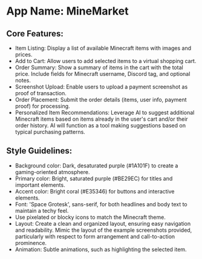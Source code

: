 # **App Name**: MineMarket

## Core Features:

- Item Listing: Display a list of available Minecraft items with images and prices.
- Add to Cart: Allow users to add selected items to a virtual shopping cart.
- Order Summary: Show a summary of items in the cart with the total price. Include fields for Minecraft username, Discord tag, and optional notes.
- Screenshot Upload: Enable users to upload a payment screenshot as proof of transaction.
- Order Placement: Submit the order details (items, user info, payment proof) for processing.
- Personalized Item Recommendations: Leverage AI to suggest additional Minecraft items based on items already in the user's cart and/or their order history. AI will function as a tool making suggestions based on typical purchasing patterns.

## Style Guidelines:

- Background color: Dark, desaturated purple (#1A101F) to create a gaming-oriented atmosphere.
- Primary color: Bright, saturated purple (#BE29EC) for titles and important elements.
- Accent color: Bright coral (#E35346) for buttons and interactive elements.
- Font: 'Space Grotesk', sans-serif, for both headlines and body text to maintain a techy feel.
- Use pixelated or blocky icons to match the Minecraft theme.
- Layout: Create a clean and organized layout, ensuring easy navigation and readability. Mimic the layout of the example screenshots provided, particularly with respect to form arrangement and call-to-action prominence.
- Animation: Subtle animations, such as highlighting the selected item.